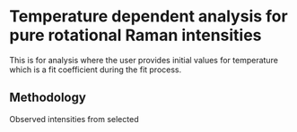 # Temperature dependent analysis for pure rotational Raman intensities

This is for analysis where the user provides initial values for temperature which is a fit coefficient during the fit process.



## Methodology
Observed intensities from selected
